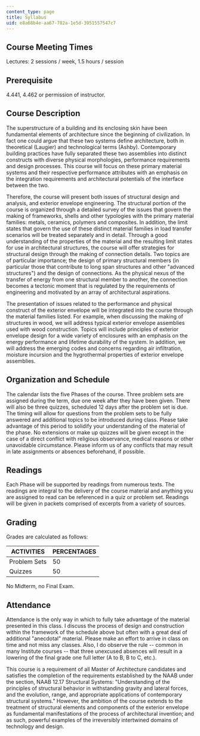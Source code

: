 ```yaml
---
content_type: page
title: Syllabus
uid: e8a68b4e-aa67-782a-1e5d-3951557547c7
---
```


Course Meeting Times
--------------------

Lectures: 2 sessions / week, 1.5 hours / session

Prerequisite
------------

4.441, 4.462 or permission of instructor.

Course Description
------------------

The superstructure of a building and its enclosing skin have been fundamental elements of architecture since the beginning of civilization. In fact one could argue that these two systems define architecture, both in theoretical (Laugier) and technological terms (Ashby). Contemporary building practices have fully separated these two assemblies into distinct constructs with diverse physical morphologies, performance requirements and design processes. This course will focus on these primary material systems and their respective performance attributes with an emphasis on the integration requirements and architectural potentials of the interface between the two.

Therefore, the course will present both issues of structural design and analysis, and exterior envelope engineering. The structural portion of the course is organized through a detailed survey of the issues that govern the making of frameworks, shells and other typologies with the primary material families: metals, ceramics, polymers and composites. In addition, the limit states that govern the use of these distinct material families in load transfer scenarios will be treated separately and in detail. Through a good understanding of the properties of the material and the resulting limit states for use in architectural structures, the course will offer strategies for structural design through the making of connection details. Two topics are of particular importance; the design of primary structural members (in particular those that contribute to long span structures and other "advanced structures") and the design of connections. As the physical nexus of the transfer of energy from one structural member to another, the connection becomes a tectonic moment that is regulated by the requirements of engineering and motivated by an array of architectural aspirations.

The presentation of issues related to the performance and physical construct of the exterior envelope will be integrated into the course through the material families listed. For example, when discussing the making of structures in wood, we will address typical exterior envelope assemblies used with wood construction. Topics will include principles of exterior envelope design for a wide variety of enclosures with an emphasis on the energy performance and lifetime durability of the system. In addition, we will address the emerging codes and concerns regarding air infiltration, moisture incursion and the hygrothermal properties of exterior envelope assemblies.

Organization and Schedule
-------------------------

The calendar lists the five Phases of the course. Three problem sets are assigned during the term, due one week after they have been given. There will also be three quizzes, scheduled 12 days after the problem set is due. The timing will allow for questions from the problem sets to be fully answered and additional topics to be introduced during class. Please take advantage of this period to solidify your understanding of the material of the phase. No extensions or make up quizzes will be given except in the case of a direct conflict with religious observance, medical reasons or other unavoidable circumstance. Please inform us of any conflicts that may result in late assignments or absences beforehand, if possible.

Readings
--------

Each Phase will be supported by readings from numerous texts. The readings are integral to the delivery of the course material and anything you are assigned to read can be referenced in a quiz or problem set. Readings will be given in packets comprised of excerpts from a variety of sources.

Grading
-------

Grades are calculated as follows:

| ACTIVITIES | PERCENTAGES |
| --- | --- |
| Problem Sets | 50 |
| Quizzes | 50   

No Midterm, no Final Exam.

Attendance
----------

Attendance is the only way in which to fully take advantage of the material presented in this class. I discuss the process of design and construction within the framework of the schedule above but often with a great deal of additional "anecdotal" material. Please make an effort to arrive in class on time and not miss any classes. Also, I do observe the rule -- common in many Institute courses -- that three unexcused absences will result in a lowering of the final grade one full letter (A to B, B to C, etc.).

This course is a requirement of all Master of Architecture candidates and satisfies the completion of the requirements established by the NAAB under the section, NAAB 12.17 Structural Systems: "Understanding of the principles of structural behavior in withstanding gravity and lateral forces, and the evolution, range, and appropriate applications of contemporary structural systems." However, the ambition of the course extends to the treatment of structural elements and components of the exterior envelope as fundamental manifestations of the process of architectural invention; and as such, powerful examples of the irreversibly intertwined domains of technology and design.
